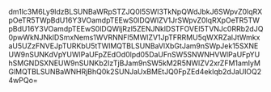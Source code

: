 dm1lc3M6Ly9ldzBLSUNBaWRpSTZJQ0l5SWl3TkNpQWdJbkJ6SWpvZ0lqRXpOeTR5TWpBdU16Y3VOamdpTEEwS0lDQWlZV1JrSWpvZ0lqRXpOeTR5TWpBdU16Y3VOamdpTEEwS0lDQWljRzl5ZENJNklDSTFOVEl5TVNJc0RRb2dJQ0pwWkNJNklDSmxNems1WVRNNFl5MWlZV1JpTFRRMU5qWXRZalJtWmkxaU5UZzFNVEJpTURKbU5tTWlMQTBLSUNBaVlXbGtJam9nSWpJek15SXNEUW9nSUNKdVpYUWlPaUFpZEdOd0lpd05DaUFnSW5SNWNHVWlPaUFpYUhSMGNDSXNEUW9nSUNKb2IzTjBJam9nSW5kM2R5NWlZV2xrZFM1amIyMGlMQTBLSUNBaWNHRjBhQ0k2SUNJaUxBMEtJQ0FpZEd4eklqb2dJaUlOQ24wPQo=
